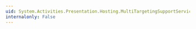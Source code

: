 ```yaml
---
uid: System.Activities.Presentation.Hosting.MultiTargetingSupportService.GetReflectionAssembly(System.Reflection.AssemblyName)
internalonly: False
---
```

